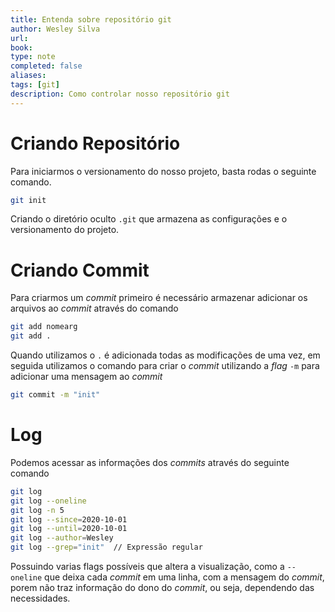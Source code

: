 ```yaml
---
title: Entenda sobre repositório git
author: Wesley Silva
url:
book:
type: note
completed: false
aliases:
tags: [git]
description: Como controlar nosso repositório git
---
```

# Criando Repositório
Para iniciarmos o versionamento do nosso projeto, basta rodas o seguinte comando.

```sh
git init
```

Criando o diretório oculto `.git` que armazena as configurações e o versionamento do projeto.

# Criando Commit
Para criarmos um _commit_ primeiro é necessário armazenar adicionar os arquivos ao _commit_ através do comando

```sh
git add nomearg
git add .
```

Quando utilizamos o `.` é adicionada todas as modificações de uma vez, em seguida utilizamos o comando para criar o _commit_ utilizando a _flag_ `-m` para adicionar uma mensagem ao _commit_

```sh
git commit -m "init"
```

# Log
Podemos acessar as informações dos _commits_ através do seguinte comando

```sh
git log
git log --oneline
git log -n 5
git log --since=2020-10-01
git log --until=2020-10-01
git log --author=Wesley
git log --grep="init"  // Expressão regular
```

Possuindo varias flags possíveis que altera a visualização, como a `--oneline` que deixa cada _commit_ em uma linha, com a mensagem do _commit_, porem não traz informação do dono do _commit_, ou seja, dependendo das necessidades.
